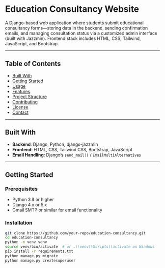 # Education Consultancy Website

A Django-based web application where students submit educational consultancy forms—storing data in the backend, sending confirmation emails, and managing consultation status via a customized admin interface (built with Jazzmin). Frontend stack includes HTML, CSS, Tailwind, JavaScript, and Bootstrap.

---

##  Table of Contents

- [Built With](#built-with)  
- [Getting Started](#getting-started)  
- [Usage](#usage)  
- [Features](#features)  
- [Project Structure](#project-structure)  
- [Contributing](#contributing)  
- [License](#license)  
- [Contact](#contact)

---

##  Built With

- **Backend**: Django, Python, django-jazzmin  
- **Frontend**: HTML, CSS, Tailwind CSS, Bootstrap, JavaScript  
- **Email Handling**: Django’s `send_mail()` / `EmailMultiAlternatives`

---

##  Getting Started

### Prerequisites

- Python 3.8 or higher  
- Django 4.x or 5.x  
- Gmail SMTP or similar for email functionality

### Installation

```bash
git clone https://github.com/your-repo/education-consultancy.git
cd education-consultancy
python -m venv venv
source venv/bin/activate  # or .\\venv\\Scripts\\activate on Windows
pip install -r requirements.txt
python manage.py migrate
python manage.py createsuperuser
